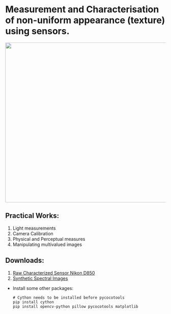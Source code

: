 # Measurement and Characterisation of non-uniform appearance (texture) using sensors.
<img src="https://hr2s.labo.univ-poitiers.fr/wp-content/uploads/sites/824/2025/03/xDessin1-1-1024x648.jpg.pagespeed.ic.6-DSTxVL67.jpg" height ="500" width="1000">



## Practical Works: 
1. Light measurements
2. Camera Calibration
3. Physical and Perceptual measures
4. Manipulating multivalued images



## Downloads:
1. [Raw Characterized Sensor Nikon D850](https://drive.google.com/drive/folders/1S5UD7jXfGF4zW0iJ7FCIh3Mp2BCDLfn_?usp=drive_link)
2. [Synthetic Spectral Images](https://filesender.renater.fr/?s=download&token=317bc03f-0c86-4c3e-b3e1-c54ff2789717)

 - Install some other packages:
   ```Shell
   # Cython needs to be installed before pycocotools
   pip install cython
   pip install opencv-python pillow pycocotools matplotlib 
   ```
